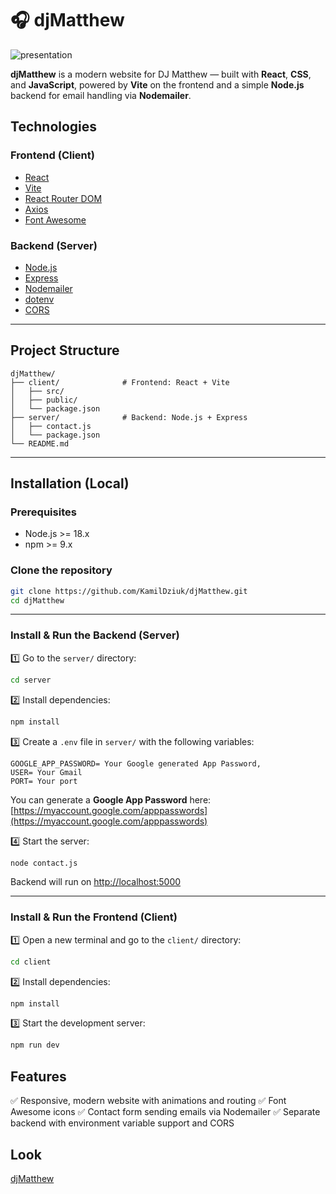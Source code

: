 
# 🎧 djMatthew

![presentation](/presentation.gif)

**djMatthew** is a modern website for DJ Matthew — built with **React**, **CSS**, and **JavaScript**, powered by **Vite** on the frontend and a simple **Node.js** backend for email handling via **Nodemailer**.

## Technologies

### Frontend (Client)

* [React](https://reactjs.org/)
* [Vite](https://vitejs.dev/)
* [React Router DOM](https://reactrouter.com/)
* [Axios](https://axios-http.com/)
* [Font Awesome](https://fontawesome.com/)

### Backend (Server)

* [Node.js](https://nodejs.org/)
* [Express](https://expressjs.com/)
* [Nodemailer](https://nodemailer.com/about/)
* [dotenv](https://www.npmjs.com/package/dotenv)
* [CORS](https://www.npmjs.com/package/cors)

---

##  Project Structure

```
djMatthew/
├── client/              # Frontend: React + Vite
│   ├── src/
│   ├── public/
│   └── package.json
├── server/              # Backend: Node.js + Express
│   ├── contact.js
│   └── package.json
└── README.md
```

---

##  Installation (Local)

### Prerequisites

* Node.js >= 18.x
* npm >= 9.x

### Clone the repository

```bash
git clone https://github.com/KamilDziuk/djMatthew.git
cd djMatthew
```

---

### Install & Run the Backend (Server)

1️⃣ Go to the `server/` directory:

```bash
cd server
```

2️⃣ Install dependencies:

```bash
npm install
```

3️⃣ Create a `.env` file in `server/` with the following variables:

```env
GOOGLE_APP_PASSWORD= Your Google generated App Password,
USER= Your Gmail
PORT= Your port
```

You can generate a **Google App Password** here: [https://myaccount.google.com/apppasswords](https://myaccount.google.com/apppasswords)

4️⃣ Start the server:

```bash
node contact.js
```

Backend will run on [http://localhost:5000](http://localhost:5000)

---

### Install & Run the Frontend (Client)

1️⃣ Open a new terminal and go to the `client/` directory:

```bash
cd client
```

2️⃣ Install dependencies:

```bash
npm install
```

3️⃣ Start the development server:

```bash
npm run dev
```
##  Features

✅ Responsive, modern website with animations and routing
✅ Font Awesome icons
✅ Contact form sending emails via Nodemailer
✅ Separate backend with environment variable support and CORS

##  Look
 [djMatthew](https://www.matthew-dj.com/)
